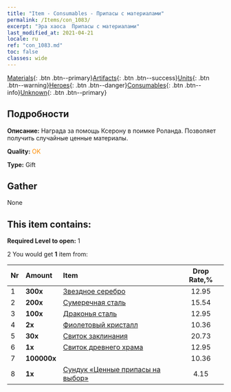 ```yaml
---
title: "Item - Consumables - Припасы с материалами"
permalink: /Items/con_1083/
excerpt: "Эра хаоса  Припасы с материалами"
last_modified_at: 2021-04-21
locale: ru
ref: "con_1083.md"
toc: false
classes: wide
---
```

 [Materials](/ru/Items/){: .btn .btn--primary}[Artifacts](/ru/Items/Artifacts/){: .btn .btn--success}[Units](/ru/Items/Units/){: .btn .btn--warning}[Heroes](/ru/Items/Heroes/){: .btn .btn--danger}[Consumables](/ru/Items/Consumables/){: .btn .btn--info}[Unknown](/ru/Items/Unknown/){: .btn .btn--primary}

## Подробности
 **Описание:** Награда за помощь Ксерону в поимке Роланда. Позволяет получить случайные ценные материалы.

 **Quality:** <span style="color: #FF8C00">OK</span>

 **Type:** Gift

## Gather

  None

## This item contains:

 **Required Level to open:** 1

 2 You would get **1** item  from:

  | Nr | Amount |     Item    | Drop Rate,% |
  |:---|:-------|:------------|:---------:|
  | 1 |  **300x** | [Звездное серебро](/ru/Items/con_882/) | 12.95 | 
  | 2 |  **200x** | [Сумеречная сталь](/ru/Items/con_881/) | 15.54 | 
  | 3 |  **100x** | [Драконья сталь](/ru/Items/con_880/) | 12.95 | 
  | 4 |  **2x** | [Фиолетовый кристалл](/ru/Items/con_720/) | 10.36 | 
  | 5 |  **30x** | [Свиток заклинания](/ru/Items/con_694/) | 20.73 | 
  | 6 |  **1x** | [Свиток древнего храма](/ru/Items/con_697/) | 12.95 | 
  | 7 |  **100000x** | <i class="fas fa-coins"/> | 10.36 | 
  | 8 |  **1x** | [Сундук «Ценные припасы на выбор»](/ru/Items/con_1084/) | 4.15 | 
